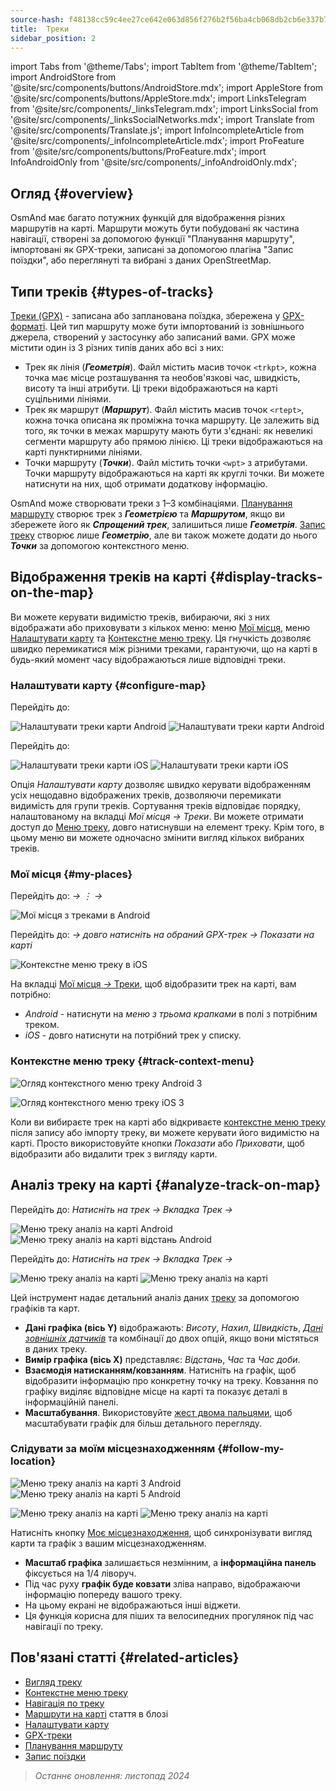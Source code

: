 ```yaml
---
source-hash: f48138cc59c4ee27ce642e063d856f276b2f56ba4cb068db2cb6e337b797c4c1
title:  Треки
sidebar_position: 2
---
```

import Tabs from '@theme/Tabs';
import TabItem from '@theme/TabItem';
import AndroidStore from '@site/src/components/buttons/AndroidStore.mdx';
import AppleStore from '@site/src/components/buttons/AppleStore.mdx';
import LinksTelegram from '@site/src/components/_linksTelegram.mdx';
import LinksSocial from '@site/src/components/_linksSocialNetworks.mdx';
import Translate from '@site/src/components/Translate.js';
import InfoIncompleteArticle from '@site/src/components/_infoIncompleteArticle.mdx';
import ProFeature from '@site/src/components/buttons/ProFeature.mdx';
import InfoAndroidOnly from '@site/src/components/_infoAndroidOnly.mdx';



## Огляд {#overview}

OsmAnd має багато потужних функцій для відображення різних маршрутів на карті. Маршрути можуть бути побудовані як частина навігації, створені за допомогою функції "Планування маршруту", імпортовані як GPX-треки, записані за допомогою плагіна "Запис поїздки", або переглянуті та вибрані з даних OpenStreetMap.


## Типи треків {#types-of-tracks}

[Треки (GPX)](#display-tracks-on-the-map) - записана або запланована поїздка, збережена у [GPX-форматі](https://en.wikipedia.org/wiki/GPS_Exchange_Format). Цей тип маршруту може бути імпортований із зовнішнього джерела, створений у застосунку або записаний вами. GPX може містити один із 3 різних типів даних або всі з них:

- Трек як лінія (***Геометрія***). Файл містить масив точок ```<trkpt>```, кожна точка має місце розташування та необов'язкові час, швидкість, висоту та інші атрибути. Ці треки відображаються на карті суцільними лініями.
- Трек як маршрут (***Маршрут***). Файл містить масив точок ```<rtept>```, кожна точка описана як проміжна точка маршруту. Це залежить від того, як точки в межах маршруту мають бути з'єднані: як невеликі сегменти маршруту або прямою лінією. Ці треки відображаються на карті пунктирними лініями.
- Точки маршруту (***Точки***). Файл містить точки ```<wpt>``` з атрибутами. Точки маршруту відображаються на карті як круглі точки. Ви можете натиснути на них, щоб отримати додаткову інформацію.

OsmAnd може створювати треки з 1–3 комбінаціями. [Планування маршруту](../../plan-route/create-route.md) створює трек з ***Геометрією*** та ***Маршрутом***, якщо ви збережете його як ***Спрощений трек***, залишиться лише ***Геометрія***. [Запис треку](../../plugins/trip-recording.md#new-track-recording) створює лише ***Геометрію***, але ви також можете додати до нього ***Точки*** за допомогою контекстного меню.


## Відображення треків на карті {#display-tracks-on-the-map}

Ви можете керувати видимістю треків, вибираючи, які з них відображати або приховувати з кількох меню: меню [Мої місця](#my-places), меню [Налаштувати карту](#configure-map) та [Контекстне меню треку](#track-context-menu). Ця гнучкість дозволяє швидко перемикатися між різними треками, гарантуючи, що на карті в будь-який момент часу відображаються лише відповідні треки.

### Налаштувати карту {#configure-map}

<Tabs groupId="operating-systems" queryString="operating-systems">

<TabItem value="android" label="Android">

Перейдіть до: *<Translate android="true" ids="shared_string_menu,configure_map,shared_string_show,show_gpx"/>*

![Налаштувати треки карти Android](@site/static/img/map/tracks_and_routes/tracks_and_routes_display_1_andr.png)   ![Налаштувати треки карти Android](@site/static/img/map/tracks_and_routes/tracks_and_routes_display_andr.png)  

</TabItem>

<TabItem value="ios" label="iOS">

Перейдіть до: *<Translate ios="true" ids="shared_string_menu,configure_map,shared_string_gpx_tracks"/>*

![Налаштувати треки карти iOS](@site/static/img/personal/tracks/follow_track_1_ios.png)  ![Налаштувати треки карти iOS](@site/static/img/personal/tracks/configure_map_track_menu_ios.png)

</TabItem>

</Tabs>

Опція *Налаштувати карту* дозволяє швидко керувати відображенням усіх нещодавно відображених треків, дозволяючи перемикати видимість для групи треків. Сортування треків відповідає порядку, налаштованому на вкладці *Мої місця → Треки*. Ви можете отримати доступ до [Меню треку](../../personal/tracks/manage-tracks.md#track-menu), довго натиснувши на елемент треку. Крім того, в цьому меню ви можете одночасно змінити вигляд кількох вибраних треків.

### Мої місця {#my-places}

<Tabs groupId="operating-systems" queryString="operating-systems">

<TabItem value="android" label="Android">

Перейдіть до: *<Translate android="true" ids="shared_string_menu,shared_string_my_places,shared_string_gpx_files"/> → &#8942; → <Translate android="true" ids="shared_string_show_on_map"/>*

![Мої місця з треками в Android](@site/static/img/personal/tracks/one_track_menu_andr.png)

</TabItem>

<TabItem value="ios" label="iOS">

Перейдіть до: *<Translate ios="true" ids="shared_string_menu,shared_string_my_places,shared_string_gpx_tracks"/> → довго натисніть на обраний GPX-трек → Показати на карті*

![Контекстне меню треку в iOS](@site/static/img/personal/tracks/one_track_menu_ios.png)

</TabItem>

</Tabs>

На вкладці [Мої місця *→* Треки](../../personal/tracks/manage-tracks.md#manage-tracks), щоб відобразити трек на карті, вам потрібно:

- *Android* - натиснути на *меню з трьома крапками* в полі з потрібним треком.
- *iOS* - довго натиснути на потрібний трек у списку.


### Контекстне меню треку {#track-context-menu}

<Tabs groupId="operating-systems" queryString="operating-systems">

<TabItem value="android" label="Android">

![Огляд контекстного меню треку Android 3](@site/static/img/personal/tracks/track_context_overview_andr_3.png)

</TabItem>

<TabItem value="ios" label="iOS">

![Огляд контекстного меню треку iOS 3](@site/static/img/personal/tracks/track_context_overview_ios_3.png)

</TabItem>

</Tabs>

Коли ви вибираєте трек на карті або відкриваєте [контекстне меню треку](./track-context-menu.md) після запису або імпорту треку, ви можете керувати його видимістю на карті. Просто використовуйте кнопки *Показати* або *Приховати*, щоб відобразити або видалити трек з вигляду карти.


## Аналіз треку на карті {#analyze-track-on-map}

<Tabs groupId="operating-systems" queryString="operating-systems">

<TabItem value="android" label="Android">

Перейдіть до: *Натисніть на трек → Вкладка Трек → <Translate android="true" ids="analyze_on_map"/>*  

![Меню треку аналіз на карті Android](@site/static/img/personal/tracks/analyze_track_on_map_andr.png)    ![Меню треку аналіз на карті відстань Android](@site/static/img/personal/tracks/analyze_track_on_map_distance_andr.png)

</TabItem>

<TabItem value="ios" label="iOS">

Перейдіть до: *Натисніть на трек → Вкладка Трек → <Translate ios="true" ids="analyze_on_map"/>*  

![Меню треку аналіз на карті](@site/static/img/personal/tracks/track_analyze_ios.png)  ![Меню треку аналіз на карті ](@site/static/img/personal/tracks/track_analyze_on_map_ios.png)

</TabItem>

</Tabs>

Цей інструмент надає детальний аналіз даних [треку](../../map/tracks/track-context-menu.md#options) за допомогою графіків та карт.

- **Дані графіка (вісь Y)** відображають: *Висоту*, *Нахил*, *Швидкість*, [*Дані зовнішніх датчиків*](../../plugins/external-sensors.md) та комбінації до двох опцій, якщо вони містяться в даних треку.
- **Вимір графіка (вісь X)** представляє: *Відстань*, *Час* та *Час доби*.
- **Взаємодія натисканням/ковзанням**. Натисніть на графік, щоб відобразити інформацію про конкретну точку на треку. Ковзання по графіку виділяє відповідне місце на карті та показує деталі в інформаційній панелі.
- **Масштабування**. Використовуйте [жест двома пальцями](../../map/interact-with-map.md#gestures), щоб масштабувати графік для більш детального перегляду.


### Слідувати за моїм місцезнаходженням {#follow-my-location}

<Tabs groupId="operating-systems" queryString="operating-systems">

<TabItem value="android" label="Android">

![Меню треку аналіз на карті 3 Android](@site/static/img/personal/tracks/track_analyze_on_map_3_android.png) ![Меню треку аналіз на карті 5 Android](@site/static/img/personal/tracks/track_analyze_on_map_5_android.png)

</TabItem>

<TabItem value="ios" label="iOS">

![Меню треку аналіз на карті](@site/static/img/personal/tracks/track_follow_my_location_3_ios.png)  ![Меню треку аналіз на карті ](@site/static/img/personal/tracks/track_follow_my_location_4_ios.png)

</TabItem>

</Tabs>

Натисніть кнопку [Моє місцезнаходження](../../map/interact-with-map.md#my-location-and-zoom), щоб синхронізувати вигляд карти та графік з вашим місцезнаходженням.

- **Масштаб графіка** залишається незмінним, а **інформаційна панель** фіксується на 1/4 ліворуч.
- Під час руху **графік буде ковзати** зліва направо, відображаючи інформацію попереду вашого треку.
- На цьому екрані не відображаються інші віджети.
- Ця функція корисна для піших та велосипедних прогулянок під час навігації по треку.  


## Пов'язані статті {#related-articles}

- [Вигляд треку](./appearance.md)
- [Контекстне меню треку](./track-context-menu.md)
- [Навігація по треку](../../navigation/setup/gpx-navigation.md)
- [Маршрути на карті](https://docs.osmand.net/blog/routes) стаття в блозі
- [Налаштувати карту](../../map/configure-map-menu.md)  
- [GPX-треки](../../personal/tracks/index.md)  
- [Планування маршруту](../../plan-route/index.md)  
- [Запис поїздки](../../plugins/trip-recording.md)

> *Останнє оновлення: листопад 2024*